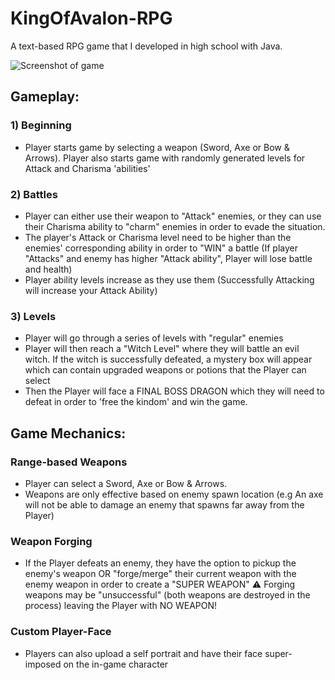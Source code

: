 # KingOfAvalon-RPG
A text-based RPG game that I developed in high school with Java.

![Screenshot of game](media/gameSC.png)

## Gameplay:
### 1) Beginning
  - Player starts game by selecting a weapon (Sword, Axe or Bow & Arrows). Player also starts game with randomly generated levels for Attack and Charisma 'abilities'
### 2) Battles
  - Player can either use their weapon to "Attack" enemies, or they can use their Charisma ability to "charm" enemies in order to evade the situation.
  - The player's Attack or Charisma level need to be higher than the enemies' corresponding ability in order to "WIN" a battle (If player "Attacks" and enemy has higher "Attack ability", Player will lose battle and health)
  - Player ability levels increase as they use them (Successfully Attacking will increase your Attack Ability)
### 3) Levels
  - Player will go through a series of levels with "regular" enemies
  - Player will then reach a "Witch Level" where they will battle an evil witch. If the witch is successfully defeated, a mystery box will appear which can contain upgraded weapons or potions that the Player can select
  - Then the Player will face a FINAL BOSS DRAGON which they will need to defeat in order to 'free the kindom' and win the game.


## Game Mechanics:
### Range-based Weapons
  - Player can select a Sword, Axe or Bow & Arrows. 
  - Weapons are only effective based on enemy spawn location (e.g An axe will not be able to damage an enemy that spawns far away from the Player)

### Weapon Forging
  - If the Player defeats an enemy, they have the option to pickup the enemy's weapon OR "forge/merge" their current weapon with the enemy weapon in order to create a "SUPER WEAPON"
  ⚠️ Forging weapons may be "unsuccessful" (both weapons are destroyed in the process) leaving the Player with NO WEAPON!
  
### Custom Player-Face
 - Players can also upload a self portrait and have their face super-imposed on the in-game character

